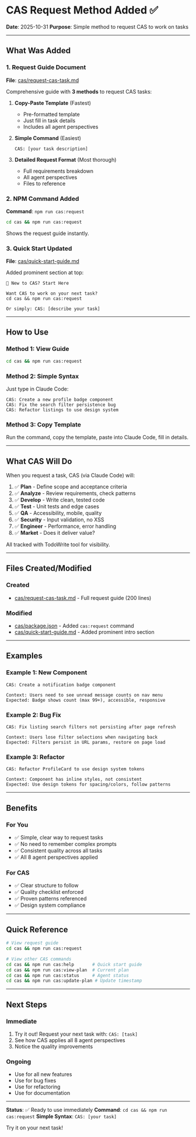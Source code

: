 # CAS Request Method Added ✅

**Date**: 2025-10-31
**Purpose**: Simple method to request CAS to work on tasks

---

## What Was Added

### 1. Request Guide Document
**File**: [cas/request-cas-task.md](cas/request-cas-task.md)

Comprehensive guide with **3 methods** to request CAS tasks:

1. **Copy-Paste Template** (Fastest)
   - Pre-formatted template
   - Just fill in task details
   - Includes all agent perspectives

2. **Simple Command** (Easiest)
   ```
   CAS: [your task description]
   ```

3. **Detailed Request Format** (Most thorough)
   - Full requirements breakdown
   - All agent perspectives
   - Files to reference

### 2. NPM Command Added
**Command**: `npm run cas:request`

```bash
cd cas && npm run cas:request
```

Shows the request guide instantly.

### 3. Quick Start Updated
**File**: [cas/quick-start-guide.md](cas/quick-start-guide.md)

Added prominent section at top:
```
🚀 New to CAS? Start Here

Want CAS to work on your next task?
cd cas && npm run cas:request

Or simply: CAS: [describe your task]
```

---

## How to Use

### Method 1: View Guide
```bash
cd cas && npm run cas:request
```

### Method 2: Simple Syntax
Just type in Claude Code:
```
CAS: Create a new profile badge component
CAS: Fix the search filter persistence bug
CAS: Refactor listings to use design system
```

### Method 3: Copy Template
Run the command, copy the template, paste into Claude Code, fill in details.

---

## What CAS Will Do

When you request a task, CAS (via Claude Code) will:

1. ✅ **Plan** - Define scope and acceptance criteria
2. ✅ **Analyze** - Review requirements, check patterns
3. ✅ **Develop** - Write clean, tested code
4. ✅ **Test** - Unit tests and edge cases
5. ✅ **QA** - Accessibility, mobile, quality
6. ✅ **Security** - Input validation, no XSS
7. ✅ **Engineer** - Performance, error handling
8. ✅ **Market** - Does it deliver value?

All tracked with TodoWrite tool for visibility.

---

## Files Created/Modified

### Created
- [cas/request-cas-task.md](cas/request-cas-task.md) - Full request guide (200 lines)

### Modified
- [cas/package.json](cas/package.json) - Added `cas:request` command
- [cas/quick-start-guide.md](cas/quick-start-guide.md) - Added prominent intro section

---

## Examples

### Example 1: New Component
```
CAS: Create a notification badge component

Context: Users need to see unread message counts on nav menu
Expected: Badge shows count (max 99+), accessible, responsive
```

### Example 2: Bug Fix
```
CAS: Fix listing search filters not persisting after page refresh

Context: Users lose filter selections when navigating back
Expected: Filters persist in URL params, restore on page load
```

### Example 3: Refactor
```
CAS: Refactor ProfileCard to use design system tokens

Context: Component has inline styles, not consistent
Expected: Use design tokens for spacing/colors, follow patterns
```

---

## Benefits

### For You
- ✅ Simple, clear way to request tasks
- ✅ No need to remember complex prompts
- ✅ Consistent quality across all tasks
- ✅ All 8 agent perspectives applied

### For CAS
- ✅ Clear structure to follow
- ✅ Quality checklist enforced
- ✅ Proven patterns referenced
- ✅ Design system compliance

---

## Quick Reference

```bash
# View request guide
cd cas && npm run cas:request

# View other CAS commands
cd cas && npm run cas:help       # Quick start guide
cd cas && npm run cas:view-plan  # Current plan
cd cas && npm run cas:status     # Agent status
cd cas && npm run cas:update-plan # Update timestamp
```

---

## Next Steps

### Immediate
1. Try it out! Request your next task with: `CAS: [task]`
2. See how CAS applies all 8 agent perspectives
3. Notice the quality improvements

### Ongoing
- Use for all new features
- Use for bug fixes
- Use for refactoring
- Use for documentation

---

**Status**: ✅ Ready to use immediately
**Command**: `cd cas && npm run cas:request`
**Simple Syntax**: `CAS: [your task]`

Try it on your next task!
